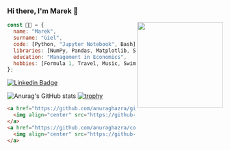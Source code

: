 ### Hi there, I'm Marek 👋

<img align='right' src='https://user-images.githubusercontent.com/5713670/87202985-820dcb80-c2b6-11ea-9f56-7ec461c497c3.gif' width='200' position='absolute'>

```javascript
const 👨‍💻 = {
  name: "Marek",
  surname: "Giel",
  code: [Python, "Jupyter Notebook", Bash],
  libraries: [NumPy, Pandas, Matplotlib, Seaborn, Cufflinks],
  education: "Management in Economics",
  hobbies: [Formula 1, Travel, Music, Swimming, Volleyball],
};
```
[![Linkedin Badge](https://img.shields.io/badge/-Marek%20Giel-blue?style=flat-square&logo=Linkedin&logoColor=white&link=https://www.linkedin.com/in/marek-giel-1a12b4207/)](https://www.linkedin.com/in/marek-giel-1a12b4207/)

![Anurag's GitHub stats](https://github-readme-stats.vercel.app/api?username=gielmarek&show_icons=true&theme=algolia&hide=stars,contribs&include_all_commits=true)
[![trophy](https://github-profile-trophy.vercel.app/?username=gielmarek&rank=SECRET,SSS,SS,S,AAA,AA,A&theme=algolia&no-bg=true)](https://github.com/ryo-ma/github-profile-trophy)

```html
<a href="https://github.com/anuraghazra/github-readme-stats">
  <img align="center" src="https://github-readme-stats.vercel.app/api/pin/?username=anuraghazra&repo=github-readme-stats" />
</a>
<a href="https://github.com/anuraghazra/convoychat">
  <img align="center" src="https://github-readme-stats.vercel.app/api/pin/?username=anuraghazra&repo=convoychat" />
</a>
```

<!--
[![Top Langs](https://github-readme-stats.vercel.app/api/top-langs/?username=gielmarek&theme=dark&hide=java&layout=compact)](https://github.com/anuraghazra/github-readme-stats)
###

###
-->


<!--
**gielmarek/gielmarek** is a ✨ _special_ ✨ repository because its `README.md` (this file) appears on your GitHub profile.

Here are some ideas to get you started:

- 🔭 I’m currently working on ...
- 🌱 I’m currently learning ...
- 👯 I’m looking to collaborate on ...
- 🤔 I’m looking for help with ...
- 💬 Ask me about ...
- 📫 How to reach me: ...
- 😄 Pronouns: ...
- ⚡ Fun fact: ...
-->
